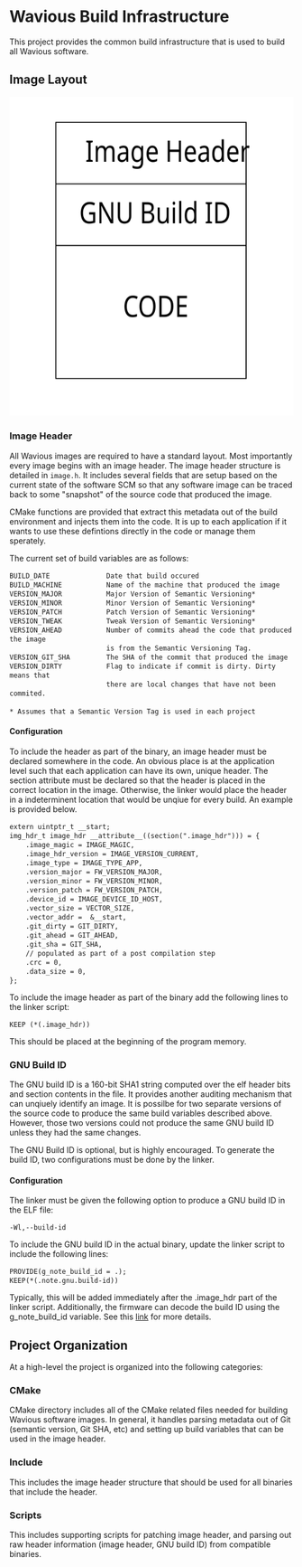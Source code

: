 # Wavious Build Infrastructure
This project provides the common build infrastructure that is used to build
all Wavious software.


## Image Layout
![Image Layout](./doc/images/image.svg)

### Image Header
All Wavious images are required to have a standard layout.
Most importantly every image begins with an image header. The image header
structure is detailed in `image.h`. It includes several fields that are setup
based on the current state of the software SCM so that any software image can
be traced back to some "snapshot" of the source code that produced the image.

CMake functions are provided that extract this metadata out of the build
environment and injects them into the code. It is up to each application if
it wants to use these defintions directly in the code or manage them
sperately.

The current set of build variables are as follows:

~~~
BUILD_DATE              Date that build occured
BUILD_MACHINE           Name of the machine that produced the image
VERSION_MAJOR           Major Version of Semantic Versioning*
VERSION_MINOR           Minor Version of Semantic Versioning*
VERSION_PATCH           Patch Version of Semantic Versioning*
VERSION_TWEAK           Tweak Version of Semantic Versioning*
VERSION_AHEAD           Number of commits ahead the code that produced the image
                        is from the Semantic Versioning Tag.
VERSION_GIT_SHA         The SHA of the commit that produced the image
VERSION_DIRTY           Flag to indicate if commit is dirty. Dirty means that
                        there are local changes that have not been commited.

* Assumes that a Semantic Version Tag is used in each project
~~~

#### Configuration
To include the header as part of the binary, an image header must be declared
somewhere in the code. An obvious place is at the application level such that
each application can have its own, unique header. The section attribute must
be declared so that the header is placed in the correct location in the image.
Otherwise, the linker would place the header in a indeterminent location that
would be unqiue for every build. An example is provided below.
~~~
extern uintptr_t __start;
img_hdr_t image_hdr __attribute__((section(".image_hdr"))) = {
    .image_magic = IMAGE_MAGIC,
    .image_hdr_version = IMAGE_VERSION_CURRENT,
    .image_type = IMAGE_TYPE_APP,
    .version_major = FW_VERSION_MAJOR,
    .version_minor = FW_VERSION_MINOR,
    .version_patch = FW_VERSION_PATCH,
    .device_id = IMAGE_DEVICE_ID_HOST,
    .vector_size = VECTOR_SIZE,
    .vector_addr =  &__start,
    .git_dirty = GIT_DIRTY,
    .git_ahead = GIT_AHEAD,
    .git_sha = GIT_SHA,
    // populated as part of a post compilation step
    .crc = 0,
    .data_size = 0,
};
~~~

To include the image header as part of the binary add the following lines
to the linker script:
~~~
KEEP (*(.image_hdr))
~~~
This should be placed at the beginning of the program memory.

### GNU Build ID
The GNU build ID is a 160-bit SHA1 string computed over the elf header bits and
section contents in the file. It provides another auditing mechanism that can
unqiuely identify an image. It is possilbe for two separate versions of the
source code to produce the same build variables described above. However, those
two versions could not produce the same GNU build ID unless they had the same
changes.

The GNU Build ID is optional, but is highly encouraged. To generate the build
ID, two configurations must be done by the linker.

#### Configuration
The linker must be given the following option to produce a GNU build ID in the
ELF file:
~~~
-Wl,--build-id
~~~

To include the GNU build ID in the actual binary, update the linker script
to include the following lines:
~~~
PROVIDE(g_note_build_id = .);
KEEP(*(.note.gnu.build-id))
~~~

Typically, this will be added immediately after the .image_hdr part of the
linker script. Additionally, the firmware can decode the
build ID using the g_note_build_id variable. See this
[link](https://interrupt.memfault.com/blog/gnu-build-id-for-firmware#reading-the-build-id-in-firmware)
for more details.

## Project Organization
At a high-level the project is organized into the following categories:

### CMake
CMake directory includes all of the CMake related files needed for building
Wavious software images. In general, it handles parsing metadata out of Git
(semantic version, Git SHA, etc) and setting up build variables that can be
used in the image header.

### Include
This includes the image header structure that should be used for all binaries
that include the header.

### Scripts
This includes supporting scripts for patching image header, and parsing out
raw header information (image header, GNU build ID) from compatible binaries.
